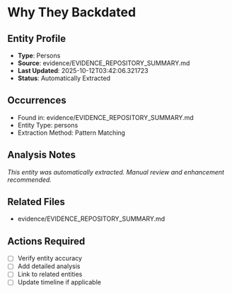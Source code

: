 # Why They Backdated

## Entity Profile
- **Type**: Persons
- **Source**: evidence/EVIDENCE_REPOSITORY_SUMMARY.md
- **Last Updated**: 2025-10-12T03:42:06.321723
- **Status**: Automatically Extracted

## Occurrences
- Found in: evidence/EVIDENCE_REPOSITORY_SUMMARY.md
- Entity Type: persons
- Extraction Method: Pattern Matching

## Analysis Notes
*This entity was automatically extracted. Manual review and enhancement recommended.*

## Related Files
- evidence/EVIDENCE_REPOSITORY_SUMMARY.md

## Actions Required
- [ ] Verify entity accuracy
- [ ] Add detailed analysis
- [ ] Link to related entities
- [ ] Update timeline if applicable
